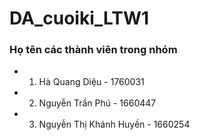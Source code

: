# DA_cuoiki_LTW1
### Họ tên các thành viên trong nhóm
- 1. Hà Quang Diệu - 1760031
- 2. Nguyễn Trần Phú - 1660447
- 3. Nguyễn Thị Khánh Huyền - 1660254
